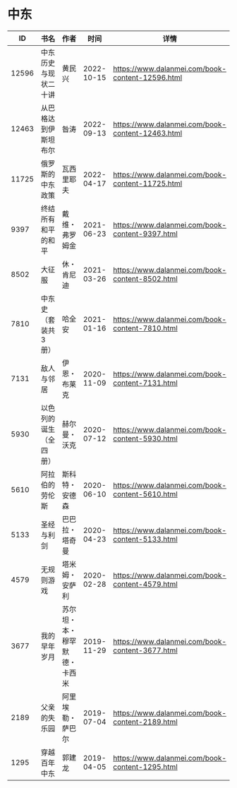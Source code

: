 # 中东

| ID | 书名 | 作者 | 时间 | 详情 | 下载页面 | EPUB下载链接 | MOBI下载链接 | AZW3下载链接 |
| --- | --- | --- | --- | --- | --- | --- | --- | --- |
| 12596 | 中东历史与现状二十讲 | 黄民兴 | 2022-10-15 | https://www.dalanmei.com/book-content-12596.html | https://www.dalanmei.com/download-book-12596.html | http://ct.dalanmei.com/f/31084289-771228525-50c61f | http://ct.dalanmei.com/f/31084289-771240468-689daa | http://ct.dalanmei.com/f/31084289-771232474-1ef8d1 |
| 12463 | 从巴格达到伊斯坦布尔 | 昝涛 | 2022-09-13 | https://www.dalanmei.com/book-content-12463.html | https://www.dalanmei.com/download-book-12463.html | http://ct.dalanmei.com/f/31084289-771229129-ed9cc9 | http://ct.dalanmei.com/f/31084289-771240780-19c17c | http://ct.dalanmei.com/f/31084289-771232805-95b234 |
| 11725 | 俄罗斯的中东政策 | 瓦西里耶夫 | 2022-04-17 | https://www.dalanmei.com/book-content-11725.html | https://www.dalanmei.com/download-book-11725.html | http://ct.dalanmei.com/f/31084289-575268594-3ebe50 | http://ct.dalanmei.com/f/31084289-575339031-695cb1 | http://ct.dalanmei.com/f/31084289-575311978-c3928e |
| 9397 | 终结所有和平的和平 | 戴维・弗罗姆金 | 2021-06-23 | https://www.dalanmei.com/book-content-9397.html | https://www.dalanmei.com/download-book-9397.html | http://ct.dalanmei.com/f/31084289-571727978-d3e464 | http://ct.dalanmei.com/f/31084289-572090245-cb71dd | http://ct.dalanmei.com/f/31084289-572113585-06ef22 |
| 8502 | 大征服 | 休・肯尼迪 | 2021-03-26 | https://www.dalanmei.com/book-content-8502.html | https://www.dalanmei.com/download-book-8502.html | http://ct.dalanmei.com/f/31084289-571710524-3d2b2b | http://ct.dalanmei.com/f/31084289-572114961-fb8b64 | http://ct.dalanmei.com/f/31084289-572135185-a565cc |
| 7810 | 中东史（套装共3册） | 哈全安 | 2021-01-16 | https://www.dalanmei.com/book-content-7810.html | https://www.dalanmei.com/download-book-7810.html | http://ct.dalanmei.com/f/31084289-571653592-0f215b | http://ct.dalanmei.com/f/31084289-572117397-b0ac59 | http://ct.dalanmei.com/f/31084289-572179843-5820f7 |
| 7131 | 敌人与邻居 | 伊恩・布莱克 | 2020-11-09 | https://www.dalanmei.com/book-content-7131.html | https://www.dalanmei.com/download-book-7131.html | http://ct.dalanmei.com/f/31084289-571537840-0c969d | http://ct.dalanmei.com/f/31084289-571806171-171b67 | http://ct.dalanmei.com/f/31084289-572195867-aac35e |
| 5930 | 以色列的诞生（全四册） | 赫尔曼・沃克 | 2020-07-12 | https://www.dalanmei.com/book-content-5930.html | https://www.dalanmei.com/download-book-5930.html | http://ct.dalanmei.com/f/31084289-571562903-9801ad | http://ct.dalanmei.com/f/31084289-572010734-48aaf6 | http://ct.dalanmei.com/f/31084289-571911084-02ace1 |
| 5610 | 阿拉伯的劳伦斯 | 斯科特・安德森 | 2020-06-10 | https://www.dalanmei.com/book-content-5610.html | https://www.dalanmei.com/download-book-5610.html | http://ct.dalanmei.com/f/31084289-571605187-653f8e | http://ct.dalanmei.com/f/31084289-571736993-e77906 | http://ct.dalanmei.com/f/31084289-571916032-39d96f |
| 5133 | 圣经与利剑 | 巴巴拉・塔奇曼 | 2020-04-23 | https://www.dalanmei.com/book-content-5133.html | https://www.dalanmei.com/download-book-5133.html | http://ct.dalanmei.com/f/31084289-571522259-da27ce | http://ct.dalanmei.com/f/31084289-571778864-464606 | http://ct.dalanmei.com/f/31084289-571925306-5684ab |
| 4579 | 无规则游戏 | 塔米姆・安萨利 | 2020-02-28 | https://www.dalanmei.com/book-content-4579.html | https://www.dalanmei.com/download-book-4579.html | http://ct.dalanmei.com/f/31084289-571528002-817561 | http://ct.dalanmei.com/f/31084289-571792980-f93a4c | http://ct.dalanmei.com/f/31084289-571987399-6612be |
| 3677 | 我的早年岁月 | 苏尔坦・本・穆罕默德・卡西米 | 2019-11-29 | https://www.dalanmei.com/book-content-3677.html | https://www.dalanmei.com/download-book-3677.html | http://ct.dalanmei.com/f/31084289-571550669-174ef3 | http://ct.dalanmei.com/f/31084289-571849990-c8b9bb | http://ct.dalanmei.com/f/31084289-572067064-d2561b |
| 2189 | 父亲的失乐园 |  阿里埃勒・萨巴尔 | 2019-07-04 | https://www.dalanmei.com/book-content-2189.html |  |  |  |  |
| 1295 | 穿越百年中东 | 郭建龙 | 2019-04-05 | https://www.dalanmei.com/book-content-1295.html | https://www.dalanmei.com/download-book-1295.html | http://ct.dalanmei.com/f/31084289-571424911-531d7c | http://ct.dalanmei.com/f/31084289-571783045-4d5abe | http://ct.dalanmei.com/f/31084289-571884097-94e897 |
